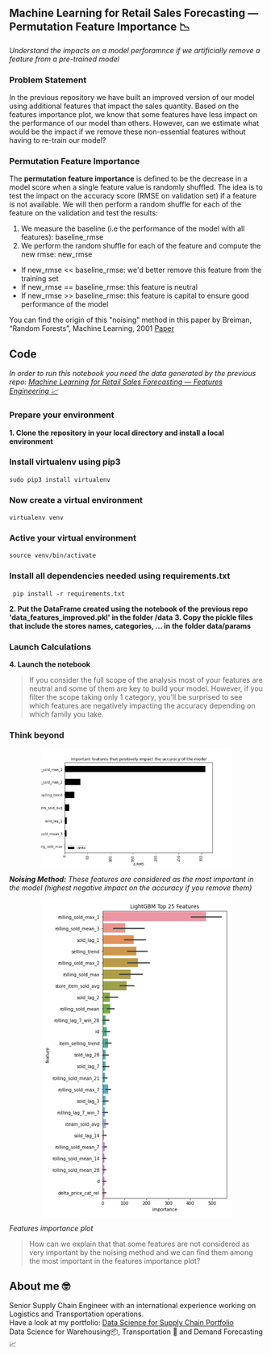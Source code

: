 ## Machine Learning for Retail Sales Forecasting — Permutation Feature Importance 📉
*Understand the impacts on a model perforamnce if we artificially remove a feature from a pre-trained model*

### Problem Statement
In the previous repository we have built an improved version of our model using additional features that impact the sales quantity. Based on the features importance plot, we know that some features have less impact on the performance of our model than others. However, can we estimate what would be the impact if we remove these non-essential features without having to re-train our model?

### Permutation Feature Importance 
The **permutation feature importance** is defined to be the decrease in a model score when a single feature value is randomly shuffled. The idea is to test the impact on the accuracy score (RMSE on validation set) if a feature is not available. We will then perform a random shuffle for each of the feature on the validation and test the results:
1. We measure the baseline (i.e the performance of the model with all features): baseline_rmse
2. We perform the random shuffle for each of the feature and compute the new rmse: new_rmse
  - If new_rmse << baseline_rmse: we'd better remove this feature from the training set
  - If new_rmse == baseline_rmse: this feature is neutral
  - If new_rmse >> baseline_rmse: this feature is capital to ensure good performance of the model


You can find the origin of this "noising" method in this paper by Breiman, “Random Forests”, Machine Learning, 2001 [Paper](
https://www.stat.berkeley.edu/~breiman/randomforest2001.pdf)

## Code
_In order to run this notebook you need the data generated by the previous repo: [Machine Learning for Retail Sales Forecasting — Features Engineering 📈](https://github.com/samirsaci/ml-forecast-features-eng#machine-learning-for-retail-sales-forecasting--features-engineering-)_

### Prepare your environment
**1. Clone the repository in your local directory and install a local environment** 

### Install **virtualenv** using pip3

    sudo pip3 install virtualenv 

### Now create a virtual environment 

    virtualenv venv 
  
### Active your virtual environment    
    
    source venv/bin/activate

### Install all dependencies needed using requirements.txt

     pip install -r requirements.txt 
**2. Put the DataFrame created using the notebook of the previous repo 'data_features_improved.pkl' in the folder /data**
**3. Copy the pickle files that include the stores names, categories, ... in the folder data/params**

### Launch Calculations
**4. Launch the notebook**

> If you consider the full scope of the analysis most of your features are neutral and some of them are key to build your model. However, if you filter the scope taking only 1 category, you'll be surprised to see which features are negatively impacting the accuracy depending on which family you take.

### Think beyond


<p align="center">
  <img align="center" src="models_perm/perm/features_important.png" width=75%>
</p>

_**Noising Method:** These features are considered as the most important in the model (highest negative impact on the accuracy if you remove them)_


<p align="center">
  <img align="center" src="models_perm/perm/features_importance.png" width=75%>
</p>

_Features importance plot_

> How can we explain that that some features are not considered as very important by the noising method and we can find them among the most important in the features importance plot?


## About me 🤓
Senior Supply Chain Engineer with an international experience working on Logistics and Transportation operations. \
Have a look at my portfolio: [Data Science for Supply Chain Portfolio](https://samirsaci.com) \
Data Science for Warehousing📦, Transportation 🚚 and Demand Forecasting 📈 

